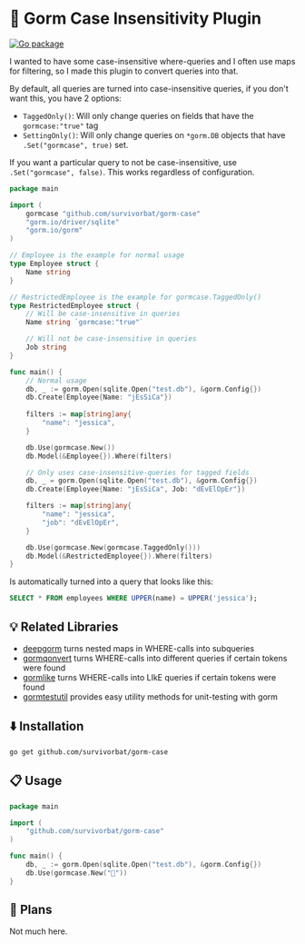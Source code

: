# 🧳 Gorm Case Insensitivity Plugin

[![Go package](https://github.com/survivorbat/gorm-case/actions/workflows/test.yaml/badge.svg)](https://github.com/survivorbat/gorm-case/actions/workflows/test.yaml)

I wanted to have some case-insensitive where-queries and I often use maps for filtering, so I made this plugin to convert
queries into that.

By default, all queries are turned into case-insensitive queries, if you don't want this,
you have 2 options:

- `TaggedOnly()`: Will only change queries on fields that have the `gormcase:"true"` tag
- `SettingOnly()`: Will only change queries on `*gorm.DB` objects that have `.Set("gormcase", true)` set.

If you want a particular query to not be case-insensitive, use `.Set("gormcase", false)`. This works
regardless of configuration.


```go
package main

import (
	gormcase "github.com/survivorbat/gorm-case"
	"gorm.io/driver/sqlite"
	"gorm.io/gorm"
)

// Employee is the example for normal usage
type Employee struct {
	Name string
}

// RestrictedEmployee is the example for gormcase.TaggedOnly()
type RestrictedEmployee struct {
	// Will be case-insensitive in queries
	Name string `gormcase:"true"`

	// Will not be case-insensitive in queries
	Job string
}

func main() {
	// Normal usage
	db, _ := gorm.Open(sqlite.Open("test.db"), &gorm.Config{})
	db.Create(Employee{Name: "jEsSiCa"})
	
	filters := map[string]any{
		"name": "jessica",
	}

	db.Use(gormcase.New())
	db.Model(&Employee{}).Where(filters)

	// Only uses case-insensitive-queries for tagged fields
	db, _ = gorm.Open(sqlite.Open("test.db"), &gorm.Config{})
	db.Create(Employee{Name: "jEsSiCa", Job: "dEvElOpEr"})

	filters := map[string]any{
		"name": "jessica",
		"job": "dEvElOpEr",
	}

	db.Use(gormcase.New(gormcase.TaggedOnly()))
	db.Model(&RestrictedEmployee{}).Where(filters)
}
```

Is automatically turned into a query that looks like this:

```sql
SELECT * FROM employees WHERE UPPER(name) = UPPER('jessica');
```

## 💡 Related Libraries

- [deepgorm](https://github.com/survivorbat/gorm-deep-filtering) turns nested maps in WHERE-calls into subqueries
- [gormqonvert](https://github.com/survivorbat/gorm-query-convert) turns WHERE-calls into different queries if certain tokens were found
- [gormlike](https://github.com/survivorbat/gorm-like) turns WHERE-calls into LIkE queries if certain tokens were found
- [gormtestutil](https://github.com/ing-bank/gormtestutil) provides easy utility methods for unit-testing with gorm

## ⬇️ Installation

`go get github.com/survivorbat/gorm-case`

## 📋 Usage

```go
package main

import (
    "github.com/survivorbat/gorm-case"
)

func main() {
	db, _ := gorm.Open(sqlite.Open("test.db"), &gorm.Config{})
	db.Use(gormcase.New("🍌"))
}

```

## 🔭 Plans

Not much here.
